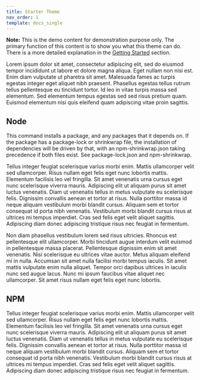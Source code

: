 ```yaml
---
title: Starter Theme
nav_order: 1
template: docs_single
---
```


<div class="note">
  <strong>Note:</strong> This is the demo content for demonstration purpose only. The primary function of this content is to show you what this theme can do. There is a more detailed explanation in the <a href="/getting-started/quick-start.html">Getting Started</a> section.
</div>

Lorem ipsum dolor sit amet, consectetur adipiscing elit, sed do eiusmod tempor incididunt ut labore et dolore magna aliqua. Eget nullam non nisi est. Enim diam vulputate ut pharetra sit amet. Malesuada fames ac turpis egestas integer eget aliquet nibh praesent. Phasellus egestas tellus rutrum tellus pellentesque eu tincidunt tortor. Id leo in vitae turpis massa sed elementum. Sed elementum tempus egestas sed sed risus pretium quam. Euismod elementum nisi quis eleifend quam adipiscing vitae proin sagittis.

## Node

This command installs a package, and any packages that it depends on. If the package has a package-lock or shrinkwrap file, the installation of dependencies will be driven by that, with an npm-shrinkwrap.json taking precedence if both files exist. See package-lock.json and npm-shrinkwrap.

Tellus integer feugiat scelerisque varius morbi enim. Mattis ullamcorper velit sed ullamcorper. Risus nullam eget felis eget nunc lobortis mattis. Elementum facilisis leo vel fringilla. Sit amet venenatis urna cursus eget nunc scelerisque viverra mauris. Adipiscing elit ut aliquam purus sit amet luctus venenatis. Diam ut venenatis tellus in metus vulputate eu scelerisque felis. Dignissim convallis aenean et tortor at risus. Nulla porttitor massa id neque aliquam vestibulum morbi blandit cursus. Aliquam sem et tortor consequat id porta nibh venenatis. Vestibulum morbi blandit cursus risus at ultrices mi tempus imperdiet. Cras sed felis eget velit aliquet sagittis. Adipiscing diam donec adipiscing tristique risus nec feugiat in fermentum.

Non diam phasellus vestibulum lorem sed risus ultricies. Rhoncus est pellentesque elit ullamcorper. Morbi tincidunt augue interdum velit euismod in pellentesque massa placerat. Pellentesque dignissim enim sit amet venenatis. Nisi scelerisque eu ultrices vitae auctor. Metus aliquam eleifend mi in nulla. Accumsan sit amet nulla facilisi morbi tempus iaculis. Sit amet mattis vulputate enim nulla aliquet. Tempor orci dapibus ultrices in iaculis nunc sed augue lacus. Nunc mi ipsum faucibus vitae aliquet nec ullamcorper. Sit amet risus nullam eget felis eget nunc lobortis.

## NPM

Tellus integer feugiat scelerisque varius morbi enim. Mattis ullamcorper velit sed ullamcorper. Risus nullam eget felis eget nunc lobortis mattis. Elementum facilisis leo vel fringilla. Sit amet venenatis urna cursus eget nunc scelerisque viverra mauris. Adipiscing elit ut aliquam purus sit amet luctus venenatis. Diam ut venenatis tellus in metus vulputate eu scelerisque felis. Dignissim convallis aenean et tortor at risus. Nulla porttitor massa id neque aliquam vestibulum morbi blandit cursus. Aliquam sem et tortor consequat id porta nibh venenatis. Vestibulum morbi blandit cursus risus at ultrices mi tempus imperdiet. Cras sed felis eget velit aliquet sagittis. Adipiscing diam donec adipiscing tristique risus nec feugiat in fermentum.
